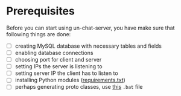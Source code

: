 # Prerequisites
Before you can start using un-chat-server, you have make sure that following things are done:
- [ ] creating MySQL database with necessary tables and fields
- [ ] enabling database connections
- [ ] choosing port for client and server
- [ ] setting IPs the server is listening to
- [ ] setting server IP the client has to listen to
- [ ] installing Python modules ([requirements.txt](requirements.txt))
- [ ] perhaps generating proto classes, use [this](../generate-proto-code.bat) ``.bat`` file